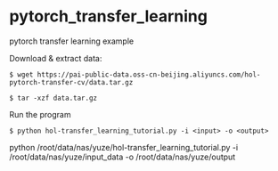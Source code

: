 # pytorch_transfer_learning
pytorch transfer learning example


Download & extract data:
```shell
$ wget https://pai-public-data.oss-cn-beijing.aliyuncs.com/hol-pytorch-transfer-cv/data.tar.gz

$ tar -xzf data.tar.gz
```

Run the program
```shell
$ python hol-transfer_learning_tutorial.py -i <input> -o <output>
```

python /root/data/nas/yuze/hol-transfer_learning_tutorial.py -i /root/data/nas/yuze/input_data -o /root/data/nas/yuze/output
